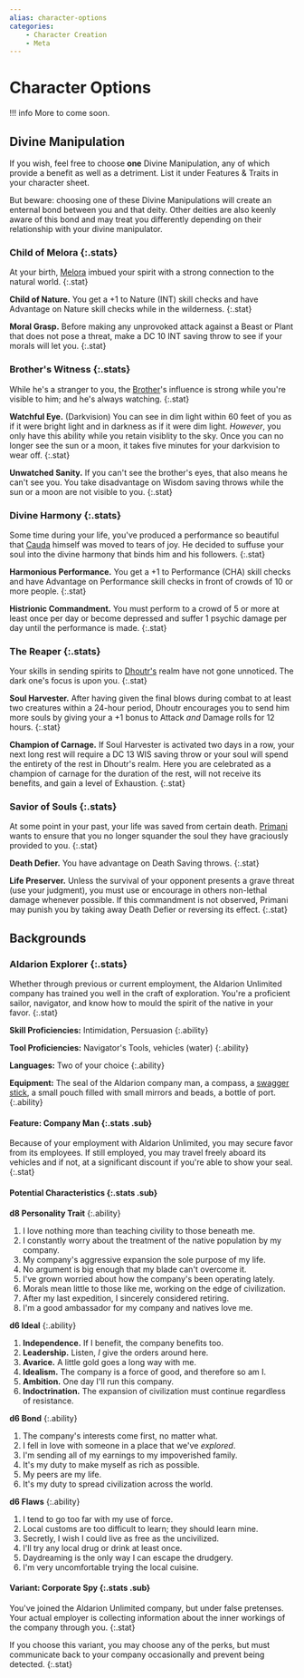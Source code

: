 ```yaml
---
alias: character-options
categories:
    - Character Creation
    - Meta
---
```

# Character Options

!!! info
    More to come soon.

## Divine Manipulation

If you wish, feel free to choose **one** Divine Manipulation, any of which provide a benefit as well as a detriment. List it under Features & Traits in your character sheet.

But beware: choosing one of these Divine Manipulations will create an enternal bond between you and that deity. Other deities are also keenly aware of this bond and may treat you differently depending on their relationship with your divine manipulator.

### Child of Melora {:.stats}

At your birth, [Melora](../deities/melora.md) imbued your spirit with a strong connection to the natural world.
{:.stat}

**Child of Nature.** You get a +1 to Nature (INT) skill checks and have Advantage on Nature skill checks while in the wilderness.
{:.stat}

**Moral Grasp.** Before making any unprovoked attack against a Beast or Plant that does not pose a threat, make a DC 10 INT saving throw to see if your morals will let you.
{:.stat}

### Brother's Witness {:.stats}

While he's a stranger to you, the [Brother](../deities/bhreias-brother.md)'s influence is strong while you're visible to him; and he's always watching.
{:.stat}

**Watchful Eye.** (Darkvision) You can see in dim light within 60 feet of you as if it were bright light and in darkness as if it were dim light. *However*, you only have this ability while you retain visiblity to the sky. Once you can no longer see the sun or a moon, it takes five minutes for your darkvision to wear off.
{:.stat}

**Unwatched Sanity.** If you can't see the brother's eyes, that also means he can't see you. You take disadvantage on Wisdom saving throws while the sun or a moon are not visible to you.
{:.stat}

### Divine Harmony {:.stats}

Some time during your life, you've produced a performance so beautiful that [Cauda](../deities/cauda.md) himself was moved to tears of joy. He decided to suffuse your soul into the divine harmony that binds him and his followers.
{:.stat}

**Harmonious Performance.** You get a +1 to Performance (CHA) skill checks and have Advantage on Performance skill checks in front of crowds of 10 or more people.
{:.stat}

**Histrionic Commandment.** You must perform to a crowd of 5 or more at least once per day or become depressed and suffer 1 psychic damage per day until the performance is made.
{:.stat}

### The Reaper {:.stats}

Your skills in sending spirits to [Dhoutr's](../deities/dhoutr.md) realm have not gone unnoticed. The dark one's focus is upon you.
{:.stat}

**Soul Harvester.** After having given the final blows during combat to at least two creatures within a 24-hour period, Dhoutr encourages you to send him more souls by giving your a +1 bonus to Attack *and* Damage rolls for 12 hours.
{:.stat}

**Champion of Carnage.** If Soul Harvester is activated two days in a row, your next long rest will require a DC 13 WIS saving throw or your soul will spend the entirety of the rest in Dhoutr's realm. Here you are celebrated as a champion of carnage for the duration of the rest, will not receive its benefits, and gain a level of Exhaustion.
{:.stat}

### Savior of Souls {:.stats}

At some point in your past, your life was saved from certain death. [Primani](../deities/primani.md) wants to ensure that you no longer squander the soul they have graciously provided to you.
{:.stat}

**Death Defier.** You have advantage on Death Saving throws.
{:.stat}

**Life Preserver.** Unless the survival of your opponent presents a grave threat (use your judgment), you must use or encourage in others non-lethal damage whenever possible. If this commandment is not observed, Primani may punish you by taking away Death Defier or reversing its effect.
{:.stat}

## Backgrounds

### Aldarion Explorer {:.stats}

Whether through previous or current employment, the Aldarion Unlimited company has trained you well in the craft of exploration. You're a proficient sailor, navigator, and know how to mould the spirit of the native in your favor.
{:.stat}

**Skill Proficiencies:** Intimidation, Persuasion
{:.ability}

**Tool Proficiencies:** Navigator's Tools, vehicles (water)
{:.ability}

**Languages:** Two of your choice
{:.ability}

**Equipment:** The seal of the Aldarion company man, a compass, a [swagger stick](https://en.wikipedia.org/wiki/Swagger_stick), a small pouch filled with small mirrors and beads, a bottle of port.
{:.ability}

#### Feature: Company Man {:.stats .sub}

Because of your employment with Aldarion Unlimited, you may secure favor from its employees. If still employed, you may travel freely aboard its vehicles and if not, at a significant discount if you're able to show your seal.
{:.stat}

#### Potential Characteristics {:.stats .sub}

**d8 Personality Trait**
{:.ability}

<ol class="stat-list">
  <li>I love nothing more than teaching civility to those beneath me.</li>
  <li>I constantly worry about the treatment of the native population by my company.</li>
  <li>My company's aggressive expansion the sole purpose of my life.</li>
  <li>No argument is big enough that my blade can't overcome it.</li>
  <li>I've grown worried about how the company's been operating lately.</li>
  <li>Morals mean little to those like me, working on the edge of civilization.</li>
  <li>After my last expedition, I sincerely considered retiring.</li>
  <li>I'm a good ambassador for my company and natives love me.</li>
</ol>

**d6 Ideal**
{:.ability}

<ol class="stat-list">
  <li><strong>Independence.</strong> If I benefit, the company benefits too.</li>
  <li><strong>Leadership.</strong> Listen, <em>I</em> give the orders around here.</li>
  <li><strong>Avarice.</strong> A little gold goes a long way with me.</li>
  <li><strong>Idealism.</strong> The company is a force of good, and therefore so am I.</li>
  <li><strong>Ambition.</strong> One day I'll run this company.</li>
  <li><strong>Indoctrination.</strong> The expansion of civilization must continue regardless of resistance.</li>
</ol>

**d6 Bond**
{:.ability}

<ol class="stat-list">
  <li>The company's interests come first, no matter what.</li>
  <li>I fell in love with someone in a place that we've <em>explored</em>.</li>
  <li>I'm sending all of my earnings to my impoverished family.</li>
  <li>It's my duty to make myself as rich as possible.</li>
  <li>My peers are my life.</li>
  <li>It's my duty to spread civilization across the world.</li>
</ol>

**d6 Flaws**
{:.ability}

<ol class="stat-list">
  <li>I tend to go too far with my use of force.</li>
  <li>Local customs are too difficult to learn; they should learn mine.</li>
  <li>Secretly, I wish I could live as free as the uncivilized.</li>
  <li>I'll try any local drug or drink at least once.</li>
  <li>Daydreaming is the only way I can escape the drudgery.</li>
  <li>I'm very uncomfortable trying the local cuisine.</li>
</ol>

#### Variant: Corporate Spy {:.stats .sub}

You've joined the Aldarion Unlimited company, but under false pretenses. Your actual employer is collecting information about the inner workings of the company through you.
{:.stat}

If you choose this variant, you may choose any of the perks, but must communicate back to your company occasionally and prevent being detected.
{:.stat}
